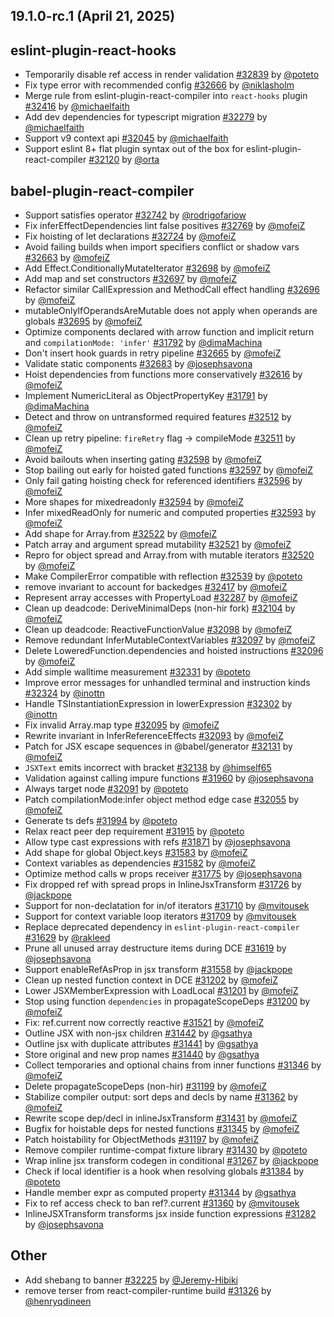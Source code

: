 ## 19.1.0-rc.1 (April 21, 2025)

## eslint-plugin-react-hooks
* Temporarily disable ref access in render validation [#32839](https://github.com/facebook/react/pull/32839) by [@poteto](https://github.com/poteto)
* Fix type error with recommended config [#32666](https://github.com/facebook/react/pull/32666) by [@niklasholm](https://github.com/niklasholm)
* Merge rule from eslint-plugin-react-compiler into `react-hooks` plugin [#32416](https://github.com/facebook/react/pull/32416) by [@michaelfaith](https://github.com/michaelfaith)
* Add dev dependencies for typescript migration [#32279](https://github.com/facebook/react/pull/32279) by [@michaelfaith](https://github.com/michaelfaith)
* Support v9 context api [#32045](https://github.com/facebook/react/pull/32045) by [@michaelfaith](https://github.com/michaelfaith)
* Support eslint 8+ flat plugin syntax out of the box for eslint-plugin-react-compiler [#32120](https://github.com/facebook/react/pull/32120) by [@orta](https://github.com/orta)

## babel-plugin-react-compiler
* Support satisfies operator [#32742](https://github.com/facebook/react/pull/32742) by [@rodrigofariow](https://github.com/rodrigofariow)
* Fix inferEffectDependencies lint false positives [#32769](https://github.com/facebook/react/pull/32769) by [@mofeiZ](https://github.com/mofeiZ)
* Fix hoisting of let declarations [#32724](https://github.com/facebook/react/pull/32724) by [@mofeiZ](https://github.com/mofeiZ)
* Avoid failing builds when import specifiers conflict or shadow vars [#32663](https://github.com/facebook/react/pull/32663) by [@mofeiZ](https://github.com/mofeiZ)
* Add Effect.ConditionallyMutateIterator [#32698](https://github.com/facebook/react/pull/32698) by [@mofeiZ](https://github.com/mofeiZ)
* Add map and set constructors [#32697](https://github.com/facebook/react/pull/32697) by [@mofeiZ](https://github.com/mofeiZ)
* Refactor similar CallExpression and MethodCall effect handling [#32696](https://github.com/facebook/react/pull/32696) by [@mofeiZ](https://github.com/mofeiZ)
* mutableOnlyIfOperandsAreMutable does not apply when operands are globals [#32695](https://github.com/facebook/react/pull/32695) by [@mofeiZ](https://github.com/mofeiZ)
* Optimize components declared with arrow function and implicit return and `compilationMode: 'infer'` [#31792](https://github.com/facebook/react/pull/31792) by [@dimaMachina](https://github.com/dimaMachina)
* Don't insert hook guards in retry pipeline [#32665](https://github.com/facebook/react/pull/32665) by [@mofeiZ](https://github.com/mofeiZ)
* Validate static components [#32683](https://github.com/facebook/react/pull/32683) by [@josephsavona](https://github.com/josephsavona)
* Hoist dependencies from functions more conservatively [#32616](https://github.com/facebook/react/pull/32616) by [@mofeiZ](https://github.com/mofeiZ)
* Implement NumericLiteral as ObjectPropertyKey [#31791](https://github.com/facebook/react/pull/31791) by [@dimaMachina](https://github.com/dimaMachina)
* Detect and throw on untransformed required features [#32512](https://github.com/facebook/react/pull/32512) by [@mofeiZ](https://github.com/mofeiZ)
* Clean up retry pipeline: `fireRetry` flag -> compileMode [#32511](https://github.com/facebook/react/pull/32511) by [@mofeiZ](https://github.com/mofeiZ)
* Avoid bailouts when inserting gating [#32598](https://github.com/facebook/react/pull/32598) by [@mofeiZ](https://github.com/mofeiZ)
* Stop bailing out early for hoisted gated functions [#32597](https://github.com/facebook/react/pull/32597) by [@mofeiZ](https://github.com/mofeiZ)
* Only fail gating hoisting check for referenced identifiers [#32596](https://github.com/facebook/react/pull/32596) by [@mofeiZ](https://github.com/mofeiZ)
* More shapes for mixedreadonly [#32594](https://github.com/facebook/react/pull/32594) by [@mofeiZ](https://github.com/mofeiZ)
* Infer mixedReadOnly for numeric and computed properties [#32593](https://github.com/facebook/react/pull/32593) by [@mofeiZ](https://github.com/mofeiZ)
* Add shape for Array.from [#32522](https://github.com/facebook/react/pull/32522) by [@mofeiZ](https://github.com/mofeiZ)
* Patch array and argument spread mutability [#32521](https://github.com/facebook/react/pull/32521) by [@mofeiZ](https://github.com/mofeiZ)
* Repro for object spread and Array.from with mutable iterators [#32520](https://github.com/facebook/react/pull/32520) by [@mofeiZ](https://github.com/mofeiZ)
* Make CompilerError compatible with reflection [#32539](https://github.com/facebook/react/pull/32539) by [@poteto](https://github.com/poteto)
* remove invariant to account for backedges [#32417](https://github.com/facebook/react/pull/32417) by [@mofeiZ](https://github.com/mofeiZ)
* Represent array accesses with PropertyLoad [#32287](https://github.com/facebook/react/pull/32287) by [@mofeiZ](https://github.com/mofeiZ)
* Clean up deadcode: DeriveMinimalDeps (non-hir fork) [#32104](https://github.com/facebook/react/pull/32104) by [@mofeiZ](https://github.com/mofeiZ)
* Clean up deadcode: ReactiveFunctionValue [#32098](https://github.com/facebook/react/pull/32098) by [@mofeiZ](https://github.com/mofeiZ)
* Remove redundant InferMutableContextVariables [#32097](https://github.com/facebook/react/pull/32097) by [@mofeiZ](https://github.com/mofeiZ)
* Delete LoweredFunction.dependencies and hoisted instructions [#32096](https://github.com/facebook/react/pull/32096) by [@mofeiZ](https://github.com/mofeiZ)
* Add simple walltime measurement [#32331](https://github.com/facebook/react/pull/32331) by [@poteto](https://github.com/poteto)
* Improve error messages for unhandled terminal and instruction kinds [#32324](https://github.com/facebook/react/pull/32324) by [@inottn](https://github.com/inottn)
* Handle TSInstantiationExpression in lowerExpression [#32302](https://github.com/facebook/react/pull/32302) by [@inottn](https://github.com/inottn)
* Fix invalid Array.map type [#32095](https://github.com/facebook/react/pull/32095) by [@mofeiZ](https://github.com/mofeiZ)
* Rewrite invariant in InferReferenceEffects [#32093](https://github.com/facebook/react/pull/32093) by [@mofeiZ](https://github.com/mofeiZ)
* Patch for JSX escape sequences in @babel/generator [#32131](https://github.com/facebook/react/pull/32131) by [@mofeiZ](https://github.com/mofeiZ)
* `JSXText` emits incorrect with bracket [#32138](https://github.com/facebook/react/pull/32138) by [@himself65](https://github.com/himself65)
* Validation against calling impure functions [#31960](https://github.com/facebook/react/pull/31960) by [@josephsavona](https://github.com/josephsavona)
* Always target node [#32091](https://github.com/facebook/react/pull/32091) by [@poteto](https://github.com/poteto)
* Patch compilationMode:infer object method edge case [#32055](https://github.com/facebook/react/pull/32055) by [@mofeiZ](https://github.com/mofeiZ)
* Generate ts defs [#31994](https://github.com/facebook/react/pull/31994) by [@poteto](https://github.com/poteto)
* Relax react peer dep requirement [#31915](https://github.com/facebook/react/pull/31915) by [@poteto](https://github.com/poteto)
* Allow type cast expressions with refs [#31871](https://github.com/facebook/react/pull/31871) by [@josephsavona](https://github.com/josephsavona)
* Add shape for global Object.keys [#31583](https://github.com/facebook/react/pull/31583) by [@mofeiZ](https://github.com/mofeiZ)
* Context variables as dependencies [#31582](https://github.com/facebook/react/pull/31582) by [@mofeiZ](https://github.com/mofeiZ)
* Optimize method calls w props receiver [#31775](https://github.com/facebook/react/pull/31775) by [@josephsavona](https://github.com/josephsavona)
* Fix dropped ref with spread props in InlineJsxTransform [#31726](https://github.com/facebook/react/pull/31726) by [@jackpope](https://github.com/jackpope)
* Support for non-declatation for in/of iterators [#31710](https://github.com/facebook/react/pull/31710) by [@mvitousek](https://github.com/mvitousek)
* Support for context variable loop iterators [#31709](https://github.com/facebook/react/pull/31709) by [@mvitousek](https://github.com/mvitousek)
* Replace deprecated dependency in `eslint-plugin-react-compiler` [#31629](https://github.com/facebook/react/pull/31629) by [@rakleed](https://github.com/rakleed)
* Prune all unused array destructure items during DCE [#31619](https://github.com/facebook/react/pull/31619) by [@josephsavona](https://github.com/josephsavona)
* Support enableRefAsProp in jsx transform [#31558](https://github.com/facebook/react/pull/31558) by [@jackpope](https://github.com/jackpope)
* Clean up nested function context in DCE [#31202](https://github.com/facebook/react/pull/31202) by [@mofeiZ](https://github.com/mofeiZ)
* Lower JSXMemberExpression with LoadLocal [#31201](https://github.com/facebook/react/pull/31201) by [@mofeiZ](https://github.com/mofeiZ)
* Stop using function `dependencies` in propagateScopeDeps [#31200](https://github.com/facebook/react/pull/31200) by [@mofeiZ](https://github.com/mofeiZ)
* Fix: ref.current now correctly reactive [#31521](https://github.com/facebook/react/pull/31521) by [@mofeiZ](https://github.com/mofeiZ)
* Outline JSX with non-jsx children [#31442](https://github.com/facebook/react/pull/31442) by [@gsathya](https://github.com/gsathya)
* Outline jsx with duplicate attributes [#31441](https://github.com/facebook/react/pull/31441) by [@gsathya](https://github.com/gsathya)
* Store original and new prop names [#31440](https://github.com/facebook/react/pull/31440) by [@gsathya](https://github.com/gsathya)
* Collect temporaries and optional chains from inner functions [#31346](https://github.com/facebook/react/pull/31346) by [@mofeiZ](https://github.com/mofeiZ)
* Delete propagateScopeDeps (non-hir) [#31199](https://github.com/facebook/react/pull/31199) by [@mofeiZ](https://github.com/mofeiZ)
* Stabilize compiler output: sort deps and decls by name [#31362](https://github.com/facebook/react/pull/31362) by [@mofeiZ](https://github.com/mofeiZ)
* Rewrite scope dep/decl in inlineJsxTransform [#31431](https://github.com/facebook/react/pull/31431) by [@mofeiZ](https://github.com/mofeiZ)
* Bugfix for hoistable deps for nested functions [#31345](https://github.com/facebook/react/pull/31345) by [@mofeiZ](https://github.com/mofeiZ)
* Patch hoistability for ObjectMethods [#31197](https://github.com/facebook/react/pull/31197) by [@mofeiZ](https://github.com/mofeiZ)
* Remove compiler runtime-compat fixture library [#31430](https://github.com/facebook/react/pull/31430) by [@poteto](https://github.com/poteto)
* Wrap inline jsx transform codegen in conditional [#31267](https://github.com/facebook/react/pull/31267) by [@jackpope](https://github.com/jackpope)
* Check if local identifier is a hook when resolving globals [#31384](https://github.com/facebook/react/pull/31384) by [@poteto](https://github.com/poteto)
* Handle member expr as computed property [#31344](https://github.com/facebook/react/pull/31344) by [@gsathya](https://github.com/gsathya)
* Fix to ref access check to ban ref?.current [#31360](https://github.com/facebook/react/pull/31360) by [@mvitousek](https://github.com/mvitousek)
* InlineJSXTransform transforms jsx inside function expressions [#31282](https://github.com/facebook/react/pull/31282) by [@josephsavona](https://github.com/josephsavona)

## Other
* Add shebang to banner [#32225](https://github.com/facebook/react/pull/32225) by [@Jeremy-Hibiki](https://github.com/Jeremy-Hibiki)
* remove terser from react-compiler-runtime build [#31326](https://github.com/facebook/react/pull/31326) by [@henryqdineen](https://github.com/henryqdineen)
